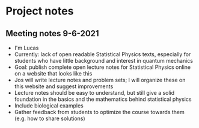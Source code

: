 Project notes
=======================

## Meeting notes 9-6-2021
* I'm Lucas
* Currently: lack of open readable Statistical Physics texts, especially
for students who have little background and interest in quantum mechanics
* Goal: publish complete open lecture notes for Statistical Physics online on
a website that looks like this
* Jos will write lecture notes and problem sets; I will organize these
on this website and suggest improvements
* Lecture notes should be easy to understand, but still give a solid foundation
in the basics and the mathematics behind statistical physics
* Include biological examples
* Gather feedback from students to optimize the course towards them (e.g.
  how to share solutions)
